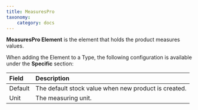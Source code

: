 ```yaml
---
title: MeasuresPro
taxonomy:
    category: docs
---
```


**MeasuresPro Element** is the element that holds the product measures values.

When adding the Element to a Type, the following configuration is available under the **Specific** section:

| Field       | Description |
| :---------- | :---------- |
| Default | The default stock value when new product is created. |
| Unit | The measuring unit. |
